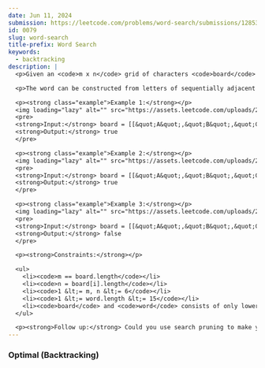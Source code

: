 ```yaml
---
date: Jun 11, 2024
submission: https://leetcode.com/problems/word-search/submissions/1285332977
id: 0079
slug: word-search
title-prefix: Word Search
keywords:
  - backtracking
description: |
  <p>Given an <code>m x n</code> grid of characters <code>board</code> and a string <code>word</code>, return <code>true</code> <em>if</em> <code>word</code> <em>exists in the grid</em>.</p>

  <p>The word can be constructed from letters of sequentially adjacent cells, where adjacent cells are horizontally or vertically neighboring. The same letter cell may not be used more than once.</p>

  <p><strong class="example">Example 1:</strong></p>
  <img loading="lazy" alt="" src="https://assets.leetcode.com/uploads/2020/11/04/word2.jpg" style="width: 322px; height: 242px;" />
  <pre>
  <strong>Input:</strong> board = [[&quot;A&quot;,&quot;B&quot;,&quot;C&quot;,&quot;E&quot;],[&quot;S&quot;,&quot;F&quot;,&quot;C&quot;,&quot;S&quot;],[&quot;A&quot;,&quot;D&quot;,&quot;E&quot;,&quot;E&quot;]], word = &quot;ABCCED&quot;
  <strong>Output:</strong> true
  </pre>

  <p><strong class="example">Example 2:</strong></p>
  <img loading="lazy" alt="" src="https://assets.leetcode.com/uploads/2020/11/04/word-1.jpg" style="width: 322px; height: 242px;" />
  <pre>
  <strong>Input:</strong> board = [[&quot;A&quot;,&quot;B&quot;,&quot;C&quot;,&quot;E&quot;],[&quot;S&quot;,&quot;F&quot;,&quot;C&quot;,&quot;S&quot;],[&quot;A&quot;,&quot;D&quot;,&quot;E&quot;,&quot;E&quot;]], word = &quot;SEE&quot;
  <strong>Output:</strong> true
  </pre>

  <p><strong class="example">Example 3:</strong></p>
  <img loading="lazy" alt="" src="https://assets.leetcode.com/uploads/2020/10/15/word3.jpg" style="width: 322px; height: 242px;" />
  <pre>
  <strong>Input:</strong> board = [[&quot;A&quot;,&quot;B&quot;,&quot;C&quot;,&quot;E&quot;],[&quot;S&quot;,&quot;F&quot;,&quot;C&quot;,&quot;S&quot;],[&quot;A&quot;,&quot;D&quot;,&quot;E&quot;,&quot;E&quot;]], word = &quot;ABCB&quot;
  <strong>Output:</strong> false
  </pre>

  <p><strong>Constraints:</strong></p>

  <ul>
    <li><code>m == board.length</code></li>
    <li><code>n = board[i].length</code></li>
    <li><code>1 &lt;= m, n &lt;= 6</code></li>
    <li><code>1 &lt;= word.length &lt;= 15</code></li>
    <li><code>board</code> and <code>word</code> consists of only lowercase and uppercase English letters.</li>
  </ul>

  <p><strong>Follow up:</strong> Could you use search pruning to make your solution faster with a larger <code>board</code>?</p>
---
```


### Optimal (Backtracking)

```ts {include="index.ts"}

```
